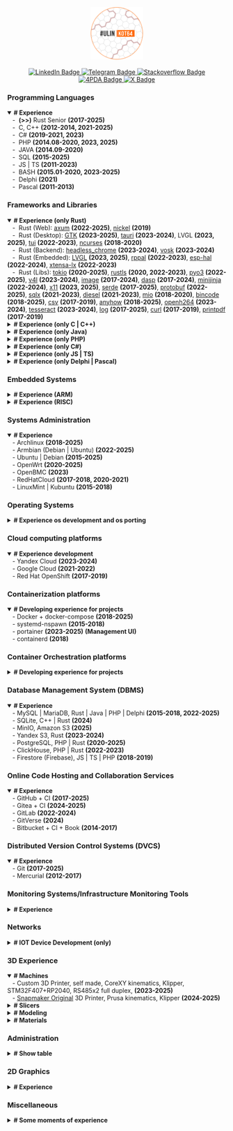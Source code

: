 <div id="header" align="center">
  <img src="https://github.com/denisandroid/denisandroid/blob/main/avatar2.png?raw=true" width="120px"/>
  </br></br>
<div id="badges">
  <a href="http://linkedin.ulinkot.ru">
    <img src="https://img.shields.io/badge/LinkedIn-blue?style=for-the-badge&logo=linkedin&logoColor=white" alt="LinkedIn Badge"/>
  </a>
  <a href="https://telegram.ulinkot.ru">
    <img src="https://img.shields.io/badge/Telegram @UlinKot-red?style=for-the-badge&logo=telegram&logoColor=white" alt="Telegram Badge"/>
  </a>
  <a href="http://stackoverflow.ulinkot.ru">
    <img src="https://img.shields.io/badge/Stackoverflow-green?style=for-the-badge&logo=stackoverflow&logoColor=white" alt="Stackoverflow Badge"/>
  </a>
  <a href="http://4pda.ulinkot.ru">
    <img src="https://img.shields.io/badge/4pda-blue?style=for-the-badge&logo=4pda&logoColor=white" alt="4PDA Badge"/>
  </a>
  <a href="https://crates.io/users/denisandroid">
    <img src="https://img.shields.io/crates/udt/19365?style=for-the-badge&logo=rust&logoColor=white" alt="X Badge"/>
  </a>
</div>
</div>

### Programming Languages
<details open> 
  <summary><b># Experience</b></summary>
  <div>&nbsp;&nbsp;&nbsp;-&nbsp; <b>(>>)</b> Rust Senior <b>(2017-2025)</b></div>
  <div>&nbsp;&nbsp;&nbsp;-&nbsp; C, C++ <b>(2012-2014, 2021-2025)</b></div>
  <div>&nbsp;&nbsp;&nbsp;-&nbsp; C# <b>(2019-2021, 2023)</b></div>
  <div>&nbsp;&nbsp;&nbsp;-&nbsp; PHP <b>(2014.08-2020, 2023, 2025)</b></div>
  <div>&nbsp;&nbsp;&nbsp;-&nbsp; JAVA <b>(2014.09-2020)</b></div>
  <div>&nbsp;&nbsp;&nbsp;-&nbsp; SQL <b>(2015-2025)</b></div>
  <div>&nbsp;&nbsp;&nbsp;-&nbsp; JS | TS <b>(2011-2023)</b></div>
  <div>&nbsp;&nbsp;&nbsp;-&nbsp; BASH <b>(2015.01-2020, 2023-2025)</b></div>
  <div>&nbsp;&nbsp;&nbsp;-&nbsp; Delphi <b>(2021)</b></div>
  <div>&nbsp;&nbsp;&nbsp;-&nbsp; Pascal <b>(2011-2013)</b></div>
</details>

### Frameworks and Libraries
<details open> 
  <summary><b># Experience (only Rust)</b></summary>
  <div>&nbsp;&nbsp;&nbsp;-&nbsp; Rust (Web): <a href="https://crates.io/crates/axum">axum</a> <b>(2022-2025)</b>, <a href="https://crates.io/crates/nickel">nickel</a> <b>(2019)</b></div>
  <div>&nbsp;&nbsp;&nbsp;-&nbsp; Rust (Desktop): <a href="https://crates.io/crates/gtk">GTK</a> <b>(2023-2025)</b>, <a href="https://crates.io/crates/tauri">tauri</a> <b>(2023-2024)</b>, LVGL <b>(2023, 2025)</b>, <a href="https://crates.io/crates/tui">tui</a> <b>(2022-2023)</b>, <a href="https://crates.io/crates/ncurses">ncurses</a> <b>(2018-2020)</b></div>
  <div>&nbsp;&nbsp;&nbsp;-&nbsp; Rust (Backend): <a href="https://crates.io/crates/headless_chrome">headless_chrome</a> <b>(2023-2024)</b>, <a href="https://crates.io/crates/vosk">vosk</a> <b>(2023-2024)</b></div>
  <div>&nbsp;&nbsp;&nbsp;-&nbsp; Rust (Embedded): <a href="https://crates.io/crates/lvgl">LVGL</a> <b>(2023, 2025)</b>, <a href="https://crates.io/crates/rppal">rppal</a> <b>(2022-2023)</b>, <a href="https://crates.io/crates/esp-hal">esp-hal</a> <b>(2022-2024)</b>, <a href="https://crates.io/crates/xtensa-lx">xtensa-lx</a> <b>(2022-2023)</b></div>
  <div>&nbsp;&nbsp;&nbsp;-&nbsp; Rust (Libs): <a href="https://crates.io/crates/tokio">tokio</a> <b>(2020-2025)</b>, <a href="https://crates.io/crates/rustls">rustls</a> <b>(2020, 2022-2023)</b>, <a href="https://crates.io/crates/pyo3">pyo3</a> <b>(2022-2025)</b>, <a href="https://crates.io/crates/v4l">v4l</a> <b>(2023-2024)</b>, <a href="https://crates.io/crates/image">image</a> <b>(2017-2024)</b>, <a href="https://crates.io/crates/dasp">dasp</a> <b>(2017-2024)</b>, <a href="https://crates.io/crates/minijinja">minijinja</a> <b>(2022-2024)</b>, <a href="https://crates.io/crates/x11">x11</a> <b>(2023, 2025)</b>, <a href="https://crates.io/crates/serde">serde</a> <b>(2017-2025)</b>, <a href="https://crates.io/crates/protobuf">protobuf</a> <b>(2022-2025)</b>, <a href="https://crates.io/crates/sqlx">sqlx</a> <b>(2021-2023)</b>, <a href="https://crates.io/crates/diesel">diesel</a> <b>(2021-2023)</b>, <a href="https://crates.io/crates/mio">mio</a> <b>(2018-2020)</b>, <a href="https://crates.io/crates/bincode">bincode</a> <b>(2018-2025)</b>, <a href="https://crates.io/crates/csv">csv</a> <b>(2017-2019)</b>, <a href="https://crates.io/crates/anyhow">anyhow</a> <b>(2018-2025)</b>, <a href="https://crates.io/crates/openh264">openh264</a> <b>(2023-2024)</b>, <a href="https://crates.io/crates/tesseract">tesseract</a> <b>(2023-2024)</b>, <a href="https://crates.io/crates/log">log</a> <b>(2017-2025)</b>, <a href="https://crates.io/crates/curl">curl</a> <b>(2017-2019)</b>, <a href="https://crates.io/crates/printpdf">printpdf</a> <b>(2017-2019)</b></div>
</details>

<details> 
  <summary><b># Experience (only C | C++)</b></summary>
  <div>&nbsp;&nbsp;&nbsp;-&nbsp; C | C++ (Desktop): QT <b>(2020-2024)</b>, Fltk <b>(2018-2019)</b>, VCL <b>(embarcadero, 2012-2014)</b>b</div>
  <div>&nbsp;&nbsp;&nbsp;-&nbsp; C | C++ (Embedded): LVGL <b>(2023)</b>, esp-idf <b>(2018-2024)</b>, platformio environment <b>(2020-2025)</b>, arduino <b>(2014-2023)</b></div>
  <div>&nbsp;&nbsp;&nbsp;-&nbsp; C | C++ (Mobile): Android NDK <b>(2012-2014)</b></div>
</details>

<details> 
  <summary><b># Experience (only Java)</b></summary>
  <div>&nbsp;&nbsp;&nbsp;-&nbsp; Java (Backend): Spring <b>(2015-2018)</b>, cluServer <b>(2015-2022)</b></div>
  <div>&nbsp;&nbsp;&nbsp;-&nbsp; Java (Mobile): Android SDK <b>(2014-2018)</b></div>
  <div>&nbsp;&nbsp;&nbsp;-&nbsp; Java (Desktop): Swing <b>(2015-2019)</b>, AWT<b>(2015-2019)</b></div>
</details>

<details> 
  <summary><b># Experience (only PHP)</b></summary>
  <div>&nbsp;&nbsp;&nbsp;-&nbsp; PHP (Web): CodeIgniter 3/4 <b>(2015-2024)</b>, Laravel <b>(2015-2018)</b>, cluServer <b>(2015-2022)</b></div>
</details>

<details> 
  <summary><b># Experience (only C#)</b></summary>
  <div>&nbsp;&nbsp;&nbsp;-&nbsp; C# (Desktop + Backend): .Net 4.5/5 <b>(2019-2022)</b>, .Net Core <b>(2019-2022)</b></div>
</details>

<details> 
  <summary><b># Experience (only JS | TS)</b></summary>
  <div>&nbsp;&nbsp;&nbsp;-&nbsp; JS | TS (Web): React <b>(2014-2024)</b>, Bootstrap(2014-2024), Angular.js <b>(2018-2020)</b>, AdminLTE<b>(2018, 2024)</b></div>
 <div>&nbsp;&nbsp;&nbsp;-&nbsp; JS | TS (Mobile): React Native <b>(2020-2023)</b>, Cordova <b>(2023)</b></div>
 <div>&nbsp;&nbsp;&nbsp;-&nbsp; JS | TS (Backend): Node.js <b>(2022-2023)</b></div>
</details>

<details> 
  <summary><b># Experience (only Delphi | Pascal)</b></summary>
  <div>&nbsp;&nbsp;&nbsp;-&nbsp; Delphi | Pascal (Desktop): VCL <b>(embarcadero, 2012-2015)</b>, CLX <b>(embarcadero, 2012-2015)</b></div>
</details>

### Embedded Systems
<details> 
  <summary><b># Experience (ARM)</b></summary>
  <div>&nbsp;&nbsp;&nbsp;-&nbsp;ARMv8 A53+A72: Amlogic a311d2, <a href="https://4pda.to/forum/index.php?showtopic=1107600">Amlogic a311d</a>, Amlogic s905x3 <b>(2023-2025)</b>, <a href="https://4pda.to/forum/index.php?showtopic=1107152">Rockchip RK3399 NanoPc T4</a> <b>(2024-2025)</b></div>
  <div>&nbsp;&nbsp;&nbsp;-&nbsp;ARMv8 A72:  Raspberry PI 4 <b>(2023-2024)</b></div>
  <div>&nbsp;&nbsp;&nbsp;-&nbsp;ARMv8 A55: <a href="https://4pda.to/forum/index.php?showtopic=1094007">Rockchip RK3568B2 NanoPi R5C</a> <b>(2024-2025)</b></div>
  <div>&nbsp;&nbsp;&nbsp;-&nbsp;ARMv8 A53: Raspberry PI 3 <b>(2019-2023)</b>, Allwinner <a href="https://github.com/UlinProject/REDBOXMINI3-ARMBIAN">H3</a>/<a href="https://github.com/UlinProject/REDBOXMINI5-ARMBIAN">H5</a> <b>(2022-2025)</b>, <a href="https://4pda.to/forum/index.php?showtopic=1016401">Rockchip rk3328 NanoPi NEO3</a> <b>(2020-2024)</b>, Amlogic s905w<b>(2023-2025)</b>, Amlogic s912<b>(2023-2025)</b></div>
  <div>&nbsp;&nbsp;&nbsp;-&nbsp;ARMv6 A11: raspberry pi (zero_pi_v1 / pi_v1) <b>(2020, 2024)</b></div>
  <div>&nbsp;&nbsp;&nbsp;-&nbsp;ARM Cortex-M0: RP2040 <b>(2022-2025)</b></div>
  <div>&nbsp;&nbsp;&nbsp;-&nbsp;ARM Cortex-M3: STM32F103 <b>(2024-2025)</b>, GD32F105 <b>(2024-2025)</b></div>
  <div>&nbsp;&nbsp;&nbsp;-&nbsp;ARM Cortex-M33: RP2350 <b>(2025)</b></div>
  <div>&nbsp;&nbsp;&nbsp;-&nbsp;ARM Cortex-M4: STM32F407 <b>(2022-2023)</b></div>
</details>
<details> 
  <summary><b># Experience (RISC)</b></summary>
  <div>&nbsp;&nbsp;&nbsp;-&nbsp;Xtensa: RISC-V(c3): ESP-C3(esp32), ESP-S(esp32), rust | c++ <b>(2022-2023, 2025)</b></div>
  <div>&nbsp;&nbsp;&nbsp;-&nbsp;Xtensa: ESP-12F(esp8266), rust | c++ <b>(2020-2024)</b></div>
  <div>&nbsp;&nbsp;&nbsp;-&nbsp;MIPS24kec: mt7621a, mt7620n, rust | c++ <b>(2020-2025)</b></div>
  <div>&nbsp;&nbsp;&nbsp;-&nbsp;AVR: atmega128 | atmega328, rust | c++ <b>(2014-2023)</b>), attiny13A <b>(2023-2024)</b>, attiny88-85 <b>(2020-2024)</b></div>
</details>

### Systems Administration
<details open> 
  <summary><b># Experience</b></summary>
  <div>&nbsp;&nbsp;&nbsp;-&nbsp;Archlinux <b>(2018-2025)</b></div>
  <div>&nbsp;&nbsp;&nbsp;-&nbsp;Armbian (Debian | Ubuntu) <b>(2022-2025)</b></div>
  <div>&nbsp;&nbsp;&nbsp;-&nbsp;Ubuntu | Debian <b>(2015-2025)</b></div>
  <div>&nbsp;&nbsp;&nbsp;-&nbsp;OpenWrt <b>(2020-2025)</b></div>
  <div>&nbsp;&nbsp;&nbsp;-&nbsp;OpenBMC <b>(2023)</b></div>
  <div>&nbsp;&nbsp;&nbsp;-&nbsp;RedHatCloud <b>(2017-2018, 2020-2021)</b></div>
  <div>&nbsp;&nbsp;&nbsp;-&nbsp;LinuxMint | Kubuntu <b>(2015-2018)</b></div>
</details>

### Operating Systems
<details> 
  <summary><b># Experience os development and os porting</b></summary>
  <div>&nbsp;&nbsp;&nbsp;-&nbsp;GNU/Linux, Armbian, Porting | Development <b>(2020-2025)</b></div>
  <div>&nbsp;&nbsp;&nbsp;-&nbsp;GNU/Linux, Archlinux ARM, Porting | Development <b>(2020-2025)</b></div>
  <div>&nbsp;&nbsp;&nbsp;-&nbsp;GNU/Linux, OpenWRT MIPS/ARM, Porting | Development <b>(2020-2025)</b></div>
  <div>&nbsp;&nbsp;&nbsp;-&nbsp;Linux, Android 4.2-4.4, Mod | Porting <b>(2013-2015)</b></div>
  <div>&nbsp;&nbsp;&nbsp;-&nbsp;GNU/Linux, OpenBMC, Port <b>(2023)</b></div>
</details>

### Cloud computing platforms
<details open> 
  <summary><b># Experience development</b></summary>
  <div>&nbsp;&nbsp;&nbsp;-&nbsp;Yandex Cloud <b>(2023-2024)</b></div>
  <div>&nbsp;&nbsp;&nbsp;-&nbsp;Google Cloud <b>(2021-2022)</b></div>
  <div>&nbsp;&nbsp;&nbsp;-&nbsp;Red Hat OpenShift <b>(2017-2019)</b></div>
</details>

### Containerization platforms
<details open> 
  <summary><b># Developing experience for projects</b></summary>
  <div>&nbsp;&nbsp;&nbsp;-&nbsp;Docker + docker-compose <b>(2018-2025)</b></div>
  <div>&nbsp;&nbsp;&nbsp;-&nbsp;systemd-nspawn <b>(2015-2018)</b></div>
  <div>&nbsp;&nbsp;&nbsp;-&nbsp;portainer <b>(2023-2025)</b> <b>(Management UI)</b></div>
  <div>&nbsp;&nbsp;&nbsp;-&nbsp;containerd <b>(2018)</b></div>
</details>

### Container Orchestration platforms
<details> 
  <summary><b># Developing experience for projects</b></summary>
  <div>&nbsp;&nbsp;&nbsp;-&nbsp;kubernetes <b>(2024-2025)</b> <b>(k3s, k8s, more with k3s)</b></div>
</details>

### Database Management System (DBMS)
<details open> 
  <summary><b># Experience</b></summary>
  <div>&nbsp;&nbsp;&nbsp;-&nbsp;MySQL | MariaDB, Rust | Java | PHP | Delphi <b>(2015-2018, 2022-2025)</b></div>
  <div>&nbsp;&nbsp;&nbsp;-&nbsp;SQLite, C++ | Rust <b>(2024)</b></div>
  <div>&nbsp;&nbsp;&nbsp;-&nbsp;MinIO, Amazon S3 <b>(2025)</b></div>
  <div>&nbsp;&nbsp;&nbsp;-&nbsp;Yandex S3, Rust <b>(2023-2024)</b></div>
  <div>&nbsp;&nbsp;&nbsp;-&nbsp;PostgreSQL, PHP | Rust <b>(2020-2025)</b></div>
  <div>&nbsp;&nbsp;&nbsp;-&nbsp;ClickHouse, PHP | Rust <b>(2022-2023)</b></div>
  <div>&nbsp;&nbsp;&nbsp;-&nbsp;Firestore (Firebase), JS | TS | PHP <b>(2018-2019)</b></div>
</details>

### Online Code Hosting and Collaboration Services
<details open> 
  <summary><b># Experience</b></summary>
  <div>&nbsp;&nbsp;&nbsp;-&nbsp;GitHub + CI <b>(2017-2025)</b></div>
  <div>&nbsp;&nbsp;&nbsp;-&nbsp;Gitea + CI <b>(2024-2025)</b></div>
  <div>&nbsp;&nbsp;&nbsp;-&nbsp;GitLab <b>(2022-2024)</b></div>
  <div>&nbsp;&nbsp;&nbsp;-&nbsp;GitVerse <b>(2024)</b></div>
  <div>&nbsp;&nbsp;&nbsp;-&nbsp;Bitbucket + CI + Book <b>(2014-2017)</b></div>
</details>

### Distributed Version Control Systems (DVCS)
<details open> 
  <summary><b># Experience</b></summary>
  <div>&nbsp;&nbsp;&nbsp;-&nbsp;Git <b>(2017-2025)</b></div>
  <div>&nbsp;&nbsp;&nbsp;-&nbsp;Mercurial <b>(2012-2017)</b></div>
</details>

### Monitoring Systems/Infrastructure Monitoring Tools
<details> 
  <summary><b># Experience</b></summary>
  <div>&nbsp;&nbsp;&nbsp;-&nbsp;zabbix <b>(2022-2025)</b></div>
</details>

### Networks
<details> 
  <summary><b># IOT Device Development (only)</b></summary>
  <div>&nbsp;&nbsp;&nbsp;-&nbsp;NB Iot, Nidd, RU <b>(2024)</b></div>
  <div>&nbsp;&nbsp;&nbsp;-&nbsp;GSM Iot, BY <b>(2025)</b></div></div>
  <div>&nbsp;&nbsp;&nbsp;-&nbsp;Zigbee, IEEE 802.15.4 <b>(2018)</b></div>
  <div>&nbsp;&nbsp;&nbsp;-&nbsp;1Gbit | 2.5Gbit | 10Gbit <b>(only local network)</b></div>
  <div>&nbsp;&nbsp;&nbsp;-&nbsp;RS485 | UART, 115k-5 million baud, (tire)</div>
</details>

### 3D Experience
<details open> 
  <summary><b># Machines</b></summary>
  <div>&nbsp;&nbsp;&nbsp;-&nbsp;Custom 3D Printer, self made, CoreXY kinematics, Klipper, STM32F407+RP2040, RS485x2 full duplex, <b>(2023-2025)</b></div>
  <div>&nbsp;&nbsp;&nbsp;-&nbsp;<a href="https://github.com/UlinProject/snapmaker-original">Snapmaker Original</a> 3D Printer, Prusa kinematics, Klipper <b>(2024-2025)</b></div>
</details>

<details> 
  <summary><b># Slicers</b></summary>
  <div>&nbsp;&nbsp;&nbsp;-&nbsp;UltiMaker Cura, junior <b>(2023-2025)</b></div>
</details>

<details> 
  <summary><b># Modeling</b></summary>
  <div>&nbsp;&nbsp;&nbsp;-&nbsp;Blender, junior <b>(2024-2025)</b></div>
  <div>&nbsp;&nbsp;&nbsp;-&nbsp;SolveSpace, junior <b>(2023-2025)</b></div>
  <div>&nbsp;&nbsp;&nbsp;-&nbsp;3DSMax, junior <b>(2020-2021)</b></div>
</details>

<details> 
  <summary><b># Materials</b></summary>
  <div>&nbsp;&nbsp;&nbsp;-&nbsp;PLA | PETG plastic <b>(2023-2025)</b></div>
  <div>&nbsp;&nbsp;&nbsp;-&nbsp;TPU plastic <b>(2025)</b></div>
</details>

### Administration
<details> 
  <summary><b># Show table</b></summary>
  <div></div>
  
|   direction   |              name                 |   type   |              abb             |        role         |
| ------------- | --------------------------------- | -------- | ---------------------------- | ------------------- |
|      rust     | Rust — русскоговорящее сообщество | telegram | rustlang_ru                  |    <b>admin</b>     |
|      rust     | Rust Jobs - вакансии & резюме     | telegram | rust_jobs                    |    <b>admin</b>     |
|      rust     | Rust Beginners                    | telegram | rust_beginners_ru            |    <b>admin</b>     |
|      rust     | Московский Rust-митап             | telegram | ruRust_msk                   |    <b>admin</b>     |
|      rust     | Раст-митапы в Санкт-Петербурге    | telegram | ruRust_spb                   |    <b>admin</b>     |
|      rust     | Rust - переводы                   | telegram | rustlang_ru_translations     |    <b>admin</b>     |
|      rust     | Rust offtopic                     | telegram | rust_offtopic                |    <b>admin</b>     |
|    c \| c++   | ESP8266 & ESP32 [RU]              | telegram | ProEsp8266                   |    <b>admin</b>     |
|               | Raspberry Pi [Ru]                 | telegram | ru_raspberry_pi              |    <b>admin</b>     |
|    c \| c++   | pro_esp8266                       | telegram | pro_esp8266                  |    <b>admin</b>     |
|       3D      | Lerdge 3d Russian users           | telegram | Lerdge3d                     |    <b>admin</b>     |

<b>Attention</b>, this table is not advertising.
</details>

### 2D Graphics
<details> 
  <summary><b># Experience</b></summary>
  <div>&nbsp;&nbsp;&nbsp;-&nbsp;Material Design, Minimalism, Inkscape <b>(2015-2022, 2023-2024)</b></div>
  <div>&nbsp;&nbsp;&nbsp;-&nbsp;Gimp <b>(~2020-2025)</b></div>
  <div>&nbsp;&nbsp;&nbsp;-&nbsp;CorelDraw <b>(~2015-2019)</b></div>
</details>

### Miscellaneous
<details> 
  <summary><b># Some moments of experience</b></summary>
  <div>&nbsp;&nbsp;&nbsp;-&nbsp;Music lover senior + <a href="https://www.last.fm/user/UlinKot64">last_fm</a> (~26k_scrobbles, 2k_artists) <b>(2011-2025)</b></div>
 <div>&nbsp;&nbsp;&nbsp;-&nbsp;Aquarium husbandry middle <b>(2022-2025)</b></div>
 <div>&nbsp;&nbsp;&nbsp;-&nbsp;Chess junior <b>(2020-2022)</b></div>
</details>
